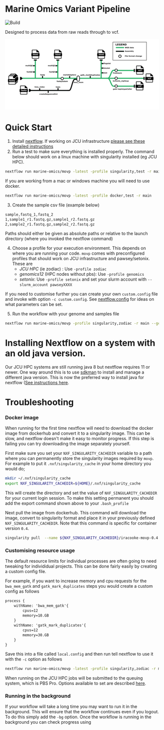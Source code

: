 # Marine Omics Variant Pipeline

![Build](https://github.com/marine-omics/movp/actions/workflows/main.yml/badge.svg)

Designed to process data from raw reads through to vcf.

![Visual summary of movp workflow](images/movp-workflow-graph.png)

# Quick Start

1. Install [nextflow](https://www.nextflow.io/). If working on JCU infrastructure [please see these detailed instructions](https://gist.github.com/iracooke/bec2b24a86eb682f7d3055eea15e61aa)
2. Run a test to make sure everything is installed properly. The command below should work on a linux machine with singularity installed (eg JCU HPC). 
```bash
nextflow run marine-omics/movp -latest -profile singularity,test -r main
```
If you are working from a mac or windows machine you will need to use docker. 
```bash
nextflow run marine-omics/movp -latest -profile docker,test -r main
```
3. Create the sample csv file (example below)
```
sample,fastq_1,fastq_2
1,sample1_r1.fastq.gz,sample1_r2.fastq.gz
2,sample2_r1.fastq.gz,sample2_r2.fastq.gz
```

Paths should either be given as absolute paths or relative to the launch directory (where you invoked the nextflow command)

4. Choose a profile for your execution environment. This depends on where you are running your code. `movp` comes with preconfigured profiles that should work on JCU infrastructure and pawsey/setonix. These are
	- *JCU HPC* (ie zodiac) : Use `-profile zodiac`
	- *genomics12* (HPC nodes without pbs): Use `-profile genomics`
	- *setonix*: Use `-profile setonix` and set your slurm account with `--slurm_account pawseyXXXX`

If you need to customise further you can create your own `custom.config` file and invoke with option `-c custom.config`. See [nextflow.config](nextflow.config) for ideas on what parameters can be set.

5. Run the workflow with your genome and samples file
```bash
nextflow run marine-omics/movp -profile singularity,zodiac -r main --genome <genomefile> --samples <samples.csv> --outdir myoutputs
```

# Installing Nextflow on a system with an old java version.

Our JCU HPC systems are still running java 8 but nextflow requires 11 or newer. One way around this is to use [sdkman](https://sdkman.io/) to install and manage a different java version. This is now the preferred way to install java for nextflow ([See instructions here](https://www.nextflow.io/docs/latest/install.html#install-page). 


# Troubleshooting

### Docker image

When running for the first time nextflow will need to download the docker image from dockerhub and convert it to a singularity image. This can be slow, and nextflow doesn't make it easy to monitor progress.  If this step is failing you can try downloading the image separately yourself. 

First make sure you set your `NXF_SINGULARITY_CACHEDIR` variable to a path where you can permanently store the singularity images required by `movp`. For example to put it `.nxf/singularity_cache` in your home directory you would do;
```bash
mkdir ~/.nxf/singularity_cache
export NXF_SINGULARITY_CACHEDIR=${HOME}/.nxf/singularity_cache
```
This will create the directory and set the value of `NXF_SINGULARITY_CACHEDIR` for your current login session. To make this setting permanent you should add the export command shown above to your `.bash_profile` 

Next pull the image from dockerhub. This command will download the image, convert to singularity format and place it in your previously defined `NXF_SINGULARITY_CACHEDIR`.  Note that this command is specific for container version `0.4`. 
```bash
singularity pull  --name ${NXF_SINGULARITY_CACHEDIR}/iracooke-movp-0.4.img docker://iracooke/movp:0.4
```

### Customising resource usage

The default resource limits for individual processes are often going to need tweaking for individidual projects. This can be done fairly easily by creating a custom config file. 


For example, if you want to increase memory and cpu requests for the `bwa_mem_gatk` and `gatk_mark_duplicates` steps you would create a custom config as follows
```
process {
	withName: 'bwa_mem_gatk'{
		cpus=12
		memory=10.GB
	}
	withName: 'gatk_mark_duplicates'{
		cpus=12
		memory=30.GB
	}
}
```
Save this into a file called `local.config` and then run tell nextflow to use it with the `-c` option as follows

```bash
nextflow run marine-omics/movp -latest -profile singularity,zodiac -r main <genomefile> --samples <samples.csv> --outdir myoutputs -c local.config
```

When running on the JCU HPC jobs will be submitted to the queuing system, which is PBS Pro. Options available to set are described [here](https://www.nextflow.io/docs/latest/executor.html#pbs-pro). 


### Running in the background

If your workflow will take a long time you may want to run it in the background. This will ensure that the workflow continues even if you logout.  To do this simply add the `-bg` option. Once the workflow is running in the background you can check progress using
```bash

```

